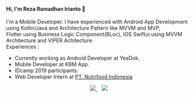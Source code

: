 #### Hi, I'm Reza Ramadhan Irianto 👋

I'm a Mobile Developer. I have experienced with Android App Development using Kotlin/Java and Architecture Pattern like MVVM and MVP,  
Flutter using Business Logic Component(BLoc), IOS Swiftui using MVVM Architecture and VIPER Achitecture. <br/> 
Experiences :   
 
- Currently working as Android Developer at YesDok.
- Mobile Developer at KBM App.
- IDcamp 2019 participants.
- Web Developer Intern at [PT. Nutrifood Indonesia](http://nutrifood.co.id) 
  
<p align='center'> 
<a href="https://rezaramadhanirianto.github.io/"> 
  <img src="https://img.shields.io/badge/Portfolio%20Website-%231DA1F2.svg?&style=for-the-badge&logo=internet&logoColor=white" />
</a>&nbsp;&nbsp;
<a href="https://www.linkedin.com/in/rezaramadhanirianto/">
  <img src="https://img.shields.io/badge/linkedin-%230077B5.svg?&style=for-the-badge&logo=linkedin&logoColor=white" />
</a>
</p>
 
